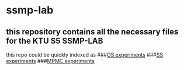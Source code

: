 # ssmp-lab
## this repository contains all the necessary files for the KTU S5 SSMP-LAB


this repo could be quickly indexed as
###[OS experiments](https://github.com/Xrg360/ssmp-lab/tree/main/OS)
###[SS experiments](https://github.com/Xrg360/ssmp-lab/tree/main/SS)
###[MPMC experiments](https://github.com/Xrg360/ssmp-lab/tree/main/MPMC)
